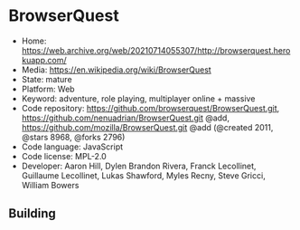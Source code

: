 # BrowserQuest

- Home: https://web.archive.org/web/20210714055307/http://browserquest.herokuapp.com/
- Media: https://en.wikipedia.org/wiki/BrowserQuest
- State: mature
- Platform: Web
- Keyword: adventure, role playing, multiplayer online + massive
- Code repository: https://github.com/browserquest/BrowserQuest.git, https://github.com/nenuadrian/BrowserQuest.git @add, https://github.com/mozilla/BrowserQuest.git @add (@created 2011, @stars 8968, @forks 2796)
- Code language: JavaScript
- Code license: MPL-2.0
- Developer: Aaron Hill, Dylen Brandon Rivera, Franck Lecollinet, Guillaume Lecollinet, Lukas Shawford, Myles Recny, Steve Gricci, William Bowers

## Building


